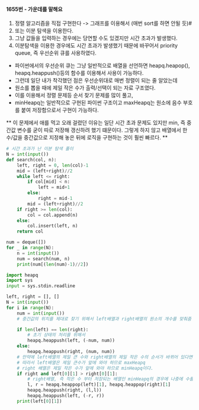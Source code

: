 #### 1655번 - 가운데를 말해요
1. 정렬 알고리즘을 직접 구현한다 -> 그래프를 이용해서 (매번 sort를 하면 안될 듯)#
2. 또는 이분 탐색을 이용한다.
3. 그냥 값들을 입력하는 경우에는 당연할 수도 있겠지만 시간 초과가 발생했다.
4. 이분탐색을 이용한 경우에도 시간 초과가 발생했기 때문에 바꾸어서 priority queue, 즉 우선순위 큐를 사용하였다.

- 파이썬에서의 우선순위 큐는 그냥 일반적으로 배열을 선언하면 heapq.heapop(), heapq.heappush()등의 함수를 이용해서 사용이 가능하다.
- 그런데 일단 내가 착각했던 점은 우선순위대로 매번 정렬이 되는 줄 알았는데
- 원소를 뽑을 때에 제일 작은 수가 출력/선택이 되는 자료 구조였다.
- 이를 이용해서 정렬 문제등 순서 찾기 문제를 많이 풀고, 
- minHeapq는 일반적으로 구현된 파이썬 구조이고 maxHeapq는 원소에 음수 부호를 붙여 저장함으로서 구현이 가능하다.

** 이 문제에서 애를 먹고 오래 걸렸던 이유는 일단 시간 초과 문제도 있지만 min, 즉 중간값 변수를 굳이 따로 저장해 갱신하려 했기 떄문이다.
그렇게 하지 않고 배열에서 한 수/값을 중간값으로 지정해 놓은 뒤에 로직을 구현하는 것이 훨씬 빠르다. **
```py
# 시간 초과가 난 이분 탐색 풀이
N = int(input())
def search(col, n):
    left, right = 0, len(col)-1
    mid = (left+right)//2
    while left <= right:
        if col[mid] < n:
            left = mid+1
        else:
            right = mid-1
        mid = (left+right)//2
    if right >= len(col):
        col = col.append(n)
    else:
        col.insert(left, n)
    return col

num = deque([])
for _ in range(N):
    n = int(input())
    num = search(num, n)
    print(num[(len(num)-1)//2])
```
```py
import heapq
import sys
input = sys.stdin.readline

left, right = [], []
N = int(input())
for i in range(N):
    num = int(input())
    # 중간값의 위치를 제대로 찾기 위해서 left배열과 right배열의 원소의 개수를 맞춰줌

    if len(left) == len(right):
        # 초기 상태의 처리를 위해서
        heapq.heappush(left, (-num, num))
    else:
        heapq.heappush(right, (num, num))
    # 만약에 left배열의 제일 큰 수와 right배열의 제일 작은 수의 순서가 바뀌어 있다면 순서를 바꾸어 주어야 한다
    # 따라서 left배열은 제일 큰수가 앞에 와야 하므로 maxHeapq
    # right 배열은 제일 작은 수가 앞에 와야 하므로 minHeapq이다.
    if right and left[0][1] > right[0][1]: 
        # right배열, 즉 작은 수 부터 저장되는 배열인 minHeapq의 경우에 나중에 수를 넣기 떄문에 원소의 존재 여부 확인이 필수
        l, r = heapq.heappop(left)[1], heapq.heappop(right)[1]
        heapq.heappush(right, (l,l))
        heapq.heappush(left, (-r, r))
    print(left[0][1])
```    
